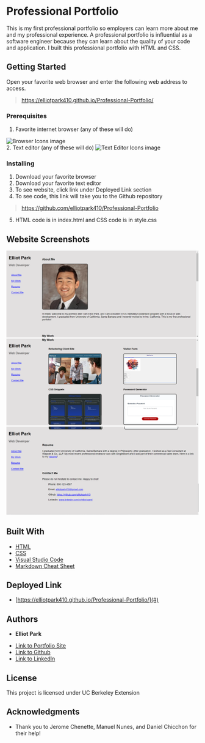 # Professional Portfolio

This is my first professional portfolio so employers can learn more about me and my professional experience. A professional portfolio is influential as a software engineer because they can learn about the quality of your code and application. I built this professional portfolio with HTML and CSS. 

## Getting Started

Open your favorite web browser and enter the following web address to access. 

>https://elliotpark410.github.io/Professional-Portfolio/

### Prerequisites

1. Favorite internet browser (any of these will do)
<img src="https://raw.githubusercontent.com/alrra/browser-logos/master/src/main-desktop-browser-logos.png" title="Browser Icons image">
<br>
2. Text editor (any of these will do)
<img src="https://miro.medium.com/max/1400/0*MyAfggJM7yH40Sdx." title="Text Editor Icons image">



### Installing

1. Download your favorite browser
2. Download your favorite text editor
3. To see website, click link under Deployed Link section
4. To see code, this link will take you to the Github repository
>https://github.com/elliotpark410/Professional-Portfolio
5. HTML code is in index.html and CSS code is in style.css 

## Website Screenshots
<img src="Assets\Elliot Park's Portfolio screenshot.png" title="Top of Website screenshot">
<br>
<img src="Assets\Elliot Park's Portfolio screenshot2.png" title="Middle of Website screenshot">
<br>
<img src="Assets\Elliot Park's Portfolio screenshot3.png" title="Bottom of Website screenshot">


## Built With

* [HTML](https://developer.mozilla.org/en-US/docs/Web/HTML)
* [CSS](https://developer.mozilla.org/en-US/docs/Web/CSS)
* [Visual Studio Code](https://code.visualstudio.com/)
* [Markdown Cheat Sheet](https://www.markdownguide.org/cheat-sheet/)

## Deployed Link

* [https://elliotpark410.github.io/Professional-Portfolio/](#)


## Authors

* **Elliot Park** 

- [Link to Portfolio Site](https://github.com/elliotpark410/Professional-Portfolio)
- [Link to Github](https://github.com/elliotpark410)
- [Link to LinkedIn](https://www.linkedin.com/in/elliot-park/)

## License

This project is licensed under UC Berkeley Extension 

## Acknowledgments

* Thank you to Jerome Chenette, Manuel Nunes, and Daniel Chicchon for their help!
